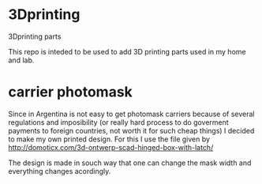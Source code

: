 # 3Dprinting
3Dprinting parts

This repo is inteded to be used to add 3D printing parts used in my home and lab.


# carrier photomask

Since in Argentina is not easy to get photomask carriers because of several regulations and imposibility (or really hard process to do goverment payments to foreign countries, not worth it for such cheap things) I decided to make my own printed design.
For this I use the file given by http://domoticx.com/3d-ontwerp-scad-hinged-box-with-latch/

The design is made in souch way that one can change the mask width and everything changes acordingly.

